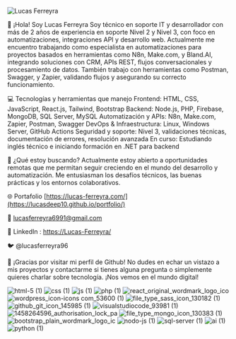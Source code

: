 ![Lucas Ferreyra](https://github.com/user-attachments/assets/b480e136-c5f1-462a-bd8f-9ae55986d93d)



👋 ¡Hola! Soy Lucas Ferreyra
Soy técnico en soporte IT y desarrollador con más de 2 años de experiencia en soporte Nivel 2 y Nivel 3, con foco en automatizaciones, integraciones API y desarrollo web.
Actualmente me encuentro trabajando como especialista en automatizaciones para proyectos basados en herramientas como N8n, Make.com, y Bland.AI, integrando soluciones con CRM, APIs REST, flujos conversacionales y procesamiento de datos. También trabajo con herramientas como Postman, Swagger, y Zapier, validando flujos y asegurando su correcto funcionamiento.

💻 Tecnologías y herramientas que manejo
Frontend: HTML, CSS, JavaScript, React.js, Tailwind, Bootstrap
Backend: Node.js, PHP, Firebase, MongoDB, SQL Server, MySQL
Automatización y APIs: N8n, Make.com, Zapier, Postman, Swagger
DevOps & Infraestructura: Linux, Windows Server, GitHub Actions
Seguridad y soporte: Nivel 3, validaciones técnicas, documentación de errores, resolución avanzada
En curso: Estudiando inglés técnico e iniciando formación en .NET para backend

🚀 ¿Qué estoy buscando?
Actualmente estoy abierto a oportunidades remotas que me permitan seguir creciendo en el mundo del desarrollo y automatización. Me entusiasman los desafíos técnicos, las buenas prácticas y los entornos colaborativos.

🌐 Portafolio [https://lucas-ferreyra.com/](https://lucasdeep10.github.io/portfolio/)

📧 lucasferreyra6991@gmail.com

🔗 LinkedIn : [https://Lucas-Ferreyra/](https://linkedin.com/in/lucas-ferreyra-bb205a206) 

🐦 @lucasferreyra96





🎉 ¡Gracias por visitar mi perfil de Github!
No dudes en echar un vistazo a mis proyectos y contactarme si tienes alguna pregunta o simplemente quieres charlar sobre tecnología. ¡Nos vemos en el mundo digital!





![html-5 (1)](https://github.com/lucasdeep10/lucasdeep10/assets/88118566/53bda9fc-af0e-44ab-9554-bc9831bcd657)
![css (1)](https://github.com/lucasdeep10/lucasdeep10/assets/88118566/a1b3b5df-f880-4ec1-8b98-b0079587f52a)
![js (1)](https://github.com/lucasdeep10/lucasdeep10/assets/88118566/47d48055-6c54-4a2e-8374-4b9d17bf948e)
![php (1)](https://github.com/lucasdeep10/lucasdeep10/assets/88118566/bc0c7a48-5ce0-44f5-b9d8-5cecb3c09c83)
![react_original_wordmark_logo_ico](https://github.com/lucasdeep10/lucasdeep10/assets/88118566/0620d4ca-4fff-450c-8436-a6ca2051e0f3)
![wordpress_icon-icons com_53600 (1)](https://github.com/lucasdeep10/lucasdeep10/assets/88118566/b874ead7-5ba3-4602-a59f-d57d34e9017d)
![file_type_sass_icon_130182 (1)](https://github.com/lucasdeep10/lucasdeep10/assets/88118566/cd6b2c87-6866-445e-a208-5eeaee8b79c3)
![github_git_icon_145985 (1)](https://github.com/lucasdeep10/lucasdeep10/assets/88118566/09763054-576c-4f09-b716-b504bd5f87b8)
![visualstudiocode_93981 (1)](https://github.com/lucasdeep10/lucasdeep10/assets/88118566/c9ee639b-0c83-48fa-99fc-6adfcab733f8)
![1458264596_authorisation_lock_pa](https://github.com/lucasdeep10/lucasdeep10/assets/88118566/b365e9e1-6a4d-4c19-908a-2a48bfd8b0f8)
![file_type_mongo_icon_130383 (1)](https://github.com/lucasdeep10/lucasdeep10/assets/88118566/430326d3-aaff-4066-bd05-da5b28a76c66)
![bootstrap_plain_wordmark_logo_ic](https://github.com/lucasdeep10/lucasdeep10/assets/88118566/49756218-afbb-498e-90c9-ccce191deae3)
![nodo-js (1)](https://github.com/lucasdeep10/lucasdeep10/assets/88118566/f7f69e6b-4728-44f9-93a4-d57dfd584cf3)
![sql-server (1)](https://github.com/user-attachments/assets/3bf61866-c70a-4122-a9f3-31c23b466598)
![ai (1)](https://github.com/user-attachments/assets/45607fcd-99a1-4da5-9399-b2f70eaef6e8)
![python (1)](https://github.com/user-attachments/assets/da188821-cd23-4831-a312-b55d4eb93e69)



